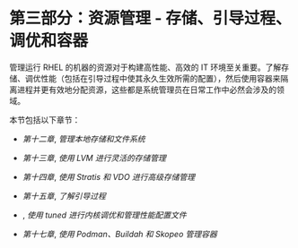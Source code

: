 # 第三部分：资源管理 - 存储、引导过程、调优和容器

管理运行 RHEL 的机器的资源对于构建高性能、高效的 IT 环境至关重要。了解存储、调优性能（包括在引导过程中使其永久生效所需的配置），然后使用容器来隔离进程并更有效地分配资源，这些都是系统管理员在日常工作中必然会涉及的领域。

本节包括以下章节：

+   *第十二章*, *管理本地存储和文件系统*

+   *第十三章*, *使用 LVM 进行灵活的存储管理*

+   *第十四章*, *使用 Stratis 和 VDO 进行高级存储管理*

+   *第十五章*, *了解引导过程*

+   , *使用 tuned 进行内核调优和管理性能配置文件*

+   *第十七章*, *使用 Podman、Buildah 和 Skopeo 管理容器*
